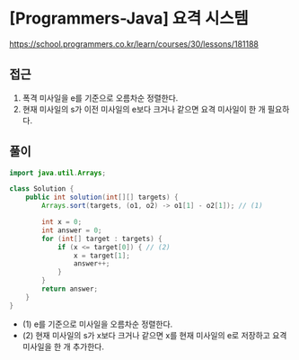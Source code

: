 [Programmers-Java] 요격 시스템
=
<https://school.programmers.co.kr/learn/courses/30/lessons/181188>


접근
--


1. 폭격 미사일을 e를 기준으로 오름차순 정렬한다.
2. 현재 미사일의 s가 이전 미사일의 e보다 크거나 같으면 요격 미사일이 한 개 필요하다.


풀이
--



```java
import java.util.Arrays;

class Solution {
    public int solution(int[][] targets) {
        Arrays.sort(targets, (o1, o2) -> o1[1] - o2[1]); // (1)

        int x = 0;
        int answer = 0;
        for (int[] target : targets) {
            if (x <= target[0]) { // (2)
                x = target[1];
                answer++;
            }
        }
        return answer;
    }
}
```


* (1) e를 기준으로 미사일을 오름차순 정렬한다.
* (2) 현재 미사일의 s가 x보다 크거나 같으면 x를 현재 미사일의 e로 저장하고 요격 미사일을 한 개 추가한다.
